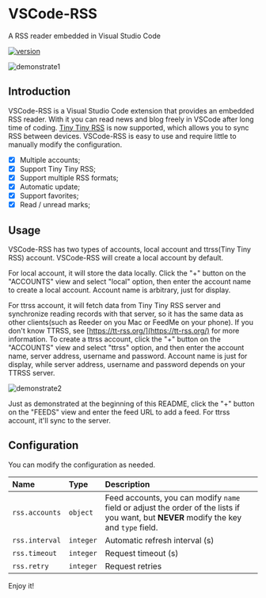 # VSCode-RSS

A RSS reader embedded in Visual Studio Code

[![version](https://vsmarketplacebadge.apphb.com/version/luyuhuang.rss.svg)](https://marketplace.visualstudio.com/items?itemName=luyuhuang.rss)

![demonstrate1](https://s1.ax1x.com/2020/05/20/YoIhK1.gif)

## Introduction

VSCode-RSS is a Visual Studio Code extension that provides an embedded RSS reader. With it you can read news and blog freely in VSCode after long time of coding. [Tiny Tiny RSS](https://tt-rss.org/) is now supported, which allows you to sync RSS between devices. VSCode-RSS is easy to use and require little to manually modify the configuration.

- [x] Multiple accounts;
- [x] Support Tiny Tiny RSS;
- [x] Support multiple RSS formats;
- [x] Automatic update;
- [x] Support favorites;
- [x] Read / unread marks;

## Usage

VSCode-RSS has two types of accounts, local account and ttrss(Tiny Tiny RSS) account. VSCode-RSS will create a local account by default.

For local account, it will store the data locally. Click the "+" button on the "ACCOUNTS" view and select "local" option, then enter the account name to create a local account. Account name is arbitrary, just for display.

For ttrss account, it will fetch data from Tiny Tiny RSS server and synchronize reading records with that server, so it has the same data as other clients(such as Reeder on you Mac or FeedMe on your phone). If you don't know TTRSS, see [https://tt-rss.org/](https://tt-rss.org/) for more information. To create a ttrss account, click the "+" button on the "ACCOUNTS" view and select "ttrss" option, and then enter the account name, server address, username and password. Account name is just for display, while server address, username and password depends on your TTRSS server.

![demonstrate2](https://s1.ax1x.com/2020/05/20/YoIWvR.gif)

Just as demonstrated at the beginning of this README, click the "+" button on the "FEEDS" view and enter the feed URL to add a feed. For ttrss account, it'll sync to the server.

## Configuration

You can modify the configuration as needed.

| Name | Type | Description |
|:-----|:-----|:------------|
| `rss.accounts` | `object` | Feed accounts, you can modify `name` field or adjust the order of the lists if you want, but **NEVER** modify the key and `type` field. |
| `rss.interval` | `integer` | Automatic refresh interval (s) |
| `rss.timeout` | `integer` | Request timeout (s) |
| `rss.retry` | `integer` | Request retries |

Enjoy it!
